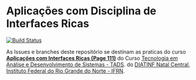 # Aplicações com Disciplina de Interfaces Ricas

[![Build Status](https://github.com/eldermaia2/ifrn-ria/actions/workflows/node.yml/badge.svg)](https://github.com/eldermaia2/ifrn-ria/actions)

As Issues e branches deste repositório se destinam as praticas do curso **[Aplicações com Interfaces Ricas (Page 111)](https://portal.ifrn.edu.br/documents/739/PPC__Tecnologia_em_An%C3%A1lise_e_Desenvolvimento_de_Sistemas_2012.pdf)** do Curso [Tecnologia em Análise e Desenvolvimento de Sistemas - TADS](https://portal.ifrn.edu.br/cursos/superiores/graduacao/tecnologia-em-analise-e-desenvolvimento-de-sistemas/). do [DIATINF Natal Central](https://diatinf.ifrn.edu.br/), [Instituto Federal do Rio Grande do Norte - IFRN](https://ifrn.edu.br).